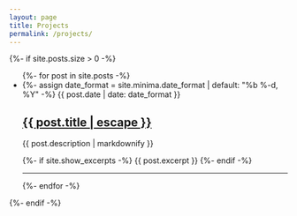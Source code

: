 ```yaml
---
layout: page
title: Projects
permalink: /projects/
---
```


{%- if site.posts.size > 0 -%}
    <ul class="post-list">
      {%- for post in site.posts -%}
      <li>
        {%- assign date_format = site.minima.date_format | default: "%b %-d, %Y" -%}
        <span class="post-meta">{{ post.date | date: date_format }}</span>
        <h2>
          <a class="post-link" href="{{ post.url | relative_url }}">
            {{ post.title | escape }}
          </a>
        </h2>
        <p>{{ post.description | markdownify }}</p>
        {%- if site.show_excerpts -%}
          {{ post.excerpt }}
        {%- endif -%}
        <hr>
      </li>
      {%- endfor -%}
    </ul>
  {%- endif -%}